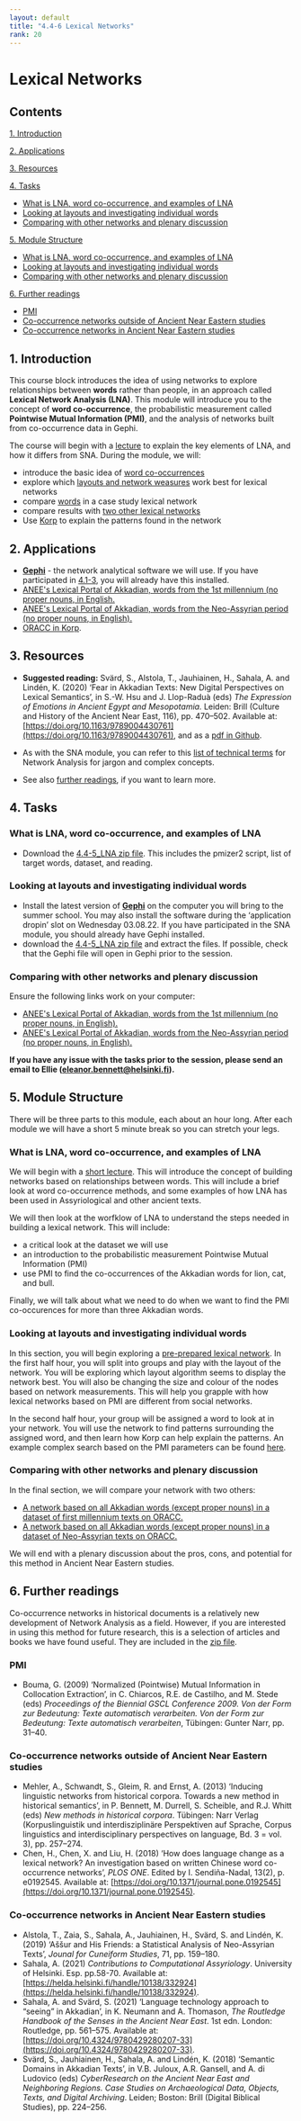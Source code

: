 ```yaml
---
layout: default
title: "4.4-6 Lexical Networks"
rank: 20
---
```


# Lexical Networks

## Contents
[1. Introduction](#intro)

[2. Applications](#apps)

[3. Resources](#resources)

[4. Tasks](#tasks)
* [What is LNA, word co-occurrence, and examples of LNA](#4.4_lecture_task)
* [Looking at layouts and investigating individual words](#4.5_layout_words_task)
* [Comparing with other networks and plenary discussion](#4.6_othernetworks_plenary_task)

[5. Module Structure](#module)
* [What is LNA, word co-occurrence, and examples of LNA](#4.4_lecture)
* [Looking at layouts and investigating individual words](#4.5_layout_words)
* [Comparing with other networks and plenary discussion](#4.6_othernetworks_plenary)

[6. Further readings](#furtherreadings)
* [PMI](#furtherreadings_PMI)
* [Co-occurrence networks outside of Ancient Near Eastern studies](#furtherreadings_co-occurence_out)
* [Co-occurrence networks in Ancient Near Eastern studies](#furtherreadings_co-occurence_in)

## <a id="intro">1. Introduction</a>

This course block introduces the idea of using networks to explore relationships between **words** rather than people, in an approach called **Lexical Network Analysis (LNA)**. This module will introduce you to the concept of **word co-occurrence**, the probabilistic measurement called **Pointwise Mutual Information (PMI)**, and the analysis of networks built from co-occurrence data in Gephi.

The course will begin with a [lecture](#4.4_lecture) to explain the key elements of LNA, and how it differs from SNA. During the module, we will:

* introduce the basic idea of [word co-occurrences](#4.4_lecture)
* explore which [layouts and network weasures](4.5_layout_words) work best for lexical networks
* compare [words](4.5_layout_words) in a case study lexical network
* compare results with [two other lexical networks](4.6_othernetworks_plenary)
* Use [Korp](4.5_layout_words) to explain the patterns found in the network

## <a id="apps">2. Applications</a>

* [**Gephi**](https://gephi.org/) - the network analytical software we will use. If you have participated in [4.1-3](daa/4_1-3_sna.md), you will already have this installed.
* [ANEE's Lexical Portal of Akkadian, words from the 1st millennium (no proper nouns, in English.](https://kielipankki.fi/tools/demo/anee/anee-portal-first-millennium-non-proper-2022-05-swapped/index.html)
* [ANEE's Lexical Portal of Akkadian, words from the Neo-Assyrian period (no proper nouns, in English).](https://kielipankki.fi/tools/demo/anee/anee-portal-neo-assyrian-all-non-proper-2022-05-swapped/index.html)
* [ORACC in Korp](https://korp.csc.fi/korp-test/oracc2021/?mode=other_languages#?lang=en&cqp=%5B%5D&corpus=oracc2021_adsd,oracc2021_aemw,oracc2021_akklove,oracc2021_ario,oracc2021_atae,oracc2021_blms,oracc2021_btto,oracc2021_cams,oracc2021_ccpo,oracc2021_ckst,oracc2021_cmawro,oracc2021_ctij,oracc2021_dcclt,oracc2021_dccmt,oracc2021_dsst,oracc2021_ecut,oracc2021_glass,oracc2021_hbtin,oracc2021_lacost,oracc2021_obmc,oracc2021_obta,oracc2021_riao,oracc2021_ribo,oracc2021_rimanum,oracc2021_rinap,oracc2021_saao,oracc2021_suhu&search_tab=1).

## <a id="resources">3. Resources</a>

* **Suggested reading:** Svärd, S., Alstola, T., Jauhiainen, H., Sahala, A. and Lindén, K. (2020) ‘Fear in Akkadian Texts: New Digital Perspectives on Lexical Semantics’, in S.-W. Hsu and J. Llop-Raduà (eds) _The Expression of Emotions in Ancient Egypt and Mesopotamia._ Leiden: Brill (Culture and History of the Ancient Near East, 116), pp. 470–502. Available at: [https://doi.org/10.1163/9789004430761](https://doi.org/10.1163/9789004430761), and as a [pdf in Github](./_files/Svärd_et_al_2020.pdf).

* As with the SNA module, you can refer to this [list of technical terms](./_files/Tambs_na_glossary.pdf) for Network Analysis for jargon and complex concepts.

* See also [further readings](#furtherreadings), if you want to learn more.

## <a id="tasks">4. Tasks</a>

### <a id="4.4_lecture_task">What is LNA, word co-occurrence, and examples of LNA</a>
* Download the [4.4-5_LNA zip file](./_files/4.4-6_LNA.zip). This includes the pmizer2 script, list of target words, dataset, and reading.

### <a id="4.5_layout_words_task">Looking at layouts and investigating individual words</a>
* Install the latest version of [**Gephi**](https://gephi.org/) on the computer you will bring to the summer school. You may also install the software during the ‘application dropin’ slot on Wednesday 03.08.22. If you have participated in the SNA module, you should already have Gephi installed.
* download the [4.4-5_LNA zip file](./_files/4.4-6_LNA.zip) and extract the files. If possible, check that the Gephi file will open in Gephi prior to the session.

### <a id="4.6_othernetworks_plenary_task">Comparing with other networks and plenary discussion</a>
Ensure the following links work on your computer:
* [ANEE's Lexical Portal of Akkadian, words from the 1st millennium (no proper nouns, in English).](https://kielipankki.fi/tools/demo/anee/anee-portal-first-millennium-non-proper-2022-05-swapped/index.html)
* [ANEE's Lexical Portal of Akkadian, words from the Neo-Assyrian period (no proper nouns, in English).](https://kielipankki.fi/tools/demo/anee/anee-portal-neo-assyrian-all-non-proper-2022-05-swapped/index.html)

**If you have any issue with the tasks prior to the session, please send an email to Ellie (eleanor.bennett@helsinki.fi).**

## <a id="module">5. Module Structure</a>
There will be three parts to this module, each about an hour long. After each module we will have a short 5 minute break so you can stretch your legs.

### <a id="4.4_lecture">What is LNA, word co-occurrence, and examples of LNA</a>
We will begin with a [short lecture](./_files/4.4-6_LNA.zip). This will introduce the concept of building networks based on relationships between words. This will include a brief look at word co-occurrence methods, and some examples of how LNA has been used in Assyriological and other ancient texts.

We will then look at the worfklow of LNA to understand the steps needed in building a lexical network. This will include:
* a critical look at the dataset we will use
* an introduction to the probabilistic measurement Pointwise Mutual Information (PMI)
* use PMI to find the co-occurrences of the Akkadian words for lion, cat, and bull.

Finally, we will talk about what we need to do when we want to find the PMI co-occurences for more than three Akkadian words.

### <a id="4.5_layout_words">Looking at layouts and investigating individual words</a>
In this section, you will begin exploring a [pre-prepared lexical network](#tasks). In the first half hour, you will split into groups and play with the layout of the network. You will be exploring which layout algorithm seems to display the network best. You will also be changing the size and colour of the nodes based on network measurements. This will help you grapple with how lexical networks based on PMI are different from social networks.

In the second half hour, your group will be assigned a word to look at in your network. You will use the network to find patterns surrounding the assigned word, and then learn how Korp can help explain the patterns. An example complex search based on the PMI parameters can be found [here](https://korp.csc.fi/korp-test/oracc2021/?mode=other_languages#?lang=en&cqp=%5B_.text_period%20%3D%20%22Neo-Assyrian%22%20%26%20lemma%20%3D%20%22alpu%22%5D%20%5B%5D%7B0,10%7D%20%5Blemma%20%3D%20%22gammalu%22%20%26%20_.text_period%20%3D%20%22Neo-Assyrian%22%5D&corpus=oracc2021_adsd,oracc2021_aemw,oracc2021_akklove,oracc2021_ario,oracc2021_atae,oracc2021_blms,oracc2021_btto,oracc2021_cams,oracc2021_ccpo,oracc2021_ckst,oracc2021_cmawro,oracc2021_ctij,oracc2021_dcclt,oracc2021_dccmt,oracc2021_dsst,oracc2021_ecut,oracc2021_glass,oracc2021_hbtin,oracc2021_lacost,oracc2021_obmc,oracc2021_obta,oracc2021_riao,oracc2021_ribo,oracc2021_rimanum,oracc2021_rinap,oracc2021_saao,oracc2021_suhu&search_tab=1&search=cqp).

### <a id="4.6_othernetworks_plenary">Comparing with other networks and plenary discussion</a>
In the final section, we will compare your network with two others: 
* [A network based on all Akkadian words (except proper nouns) in a dataset of first millennium texts on ORACC.](https://kielipankki.fi/tools/demo/anee/anee-portal-first-millennium-non-proper-2022-05-swapped/index.html)
* [A network based on all Akkadian words (except proper nouns) in a dataset of Neo-Assyrian texts on ORACC.](https://kielipankki.fi/tools/demo/anee/anee-portal-neo-assyrian-all-non-proper-2022-05-swapped/index.html)

We will end with a plenary discussion about the pros, cons, and potential for this method in Ancient Near Eastern studies.

##  <a id="furtherreadings">6. Further readings</a>
Co-occurrence networks in historical documents is a relatively new development of Network Analysis as a field. However, if you are interested in using this method for future research, this is a selection of articles and books we have found useful. They are included in the [zip file](./_files/4.4-6_LNA.zip).

### <a id="furtherreadings_PMI">PMI</a>
* Bouma, G. (2009) ‘Normalized (Pointwise) Mutual Information in Collocation Extraction’, in C. Chiarcos, R.E. de Castilho, and M. Stede (eds) _Proceedings of the Biennial GSCL Conference 2009. Von der Form zur Bedeutung: Texte automatisch verarbeiten. Von der Form zur Bedeutung: Texte automatisch verarbeiten_, Tübingen: Gunter Narr, pp. 31–40.

### <a id="furtherreadings_co-occurence_out">Co-occurrence networks outside of Ancient Near Eastern studies</a>
* Mehler, A., Schwandt, S., Gleim, R. and Ernst, A. (2013) ‘Inducing linguistic networks from historical corpora. Towards a new method in historical semantics’, in P. Bennett, M. Durrell, S. Scheible, and R.J. Whitt (eds) _New methods in historical corpora_. Tübingen: Narr Verlag (Korpuslinguistik und interdisziplinäre Perspektiven auf Sprache, Corpus linguistics and interdisciplinary perspectives on language, Bd. 3 = vol. 3), pp. 257–274.
* Chen, H., Chen, X. and Liu, H. (2018) ‘How does language change as a lexical network? An investigation based on written Chinese word co-occurrence networks’, _PLOS ONE_. Edited by I. Sendiña-Nadal, 13(2), p. e0192545. Available at: [https://doi.org/10.1371/journal.pone.0192545](https://doi.org/10.1371/journal.pone.0192545). 

### <a id="furtherreadings_co-occurence_in">Co-occurrence networks in Ancient Near Eastern studies</a>
* Alstola, T., Zaia, S., Sahala, A., Jauhiainen, H., Svärd, S. and Lindén, K. (2019) ‘Aššur and His Friends: a Statistical Analysis of Neo-Assyrian Texts’, _Jounal for Cuneiform Studies_, 71, pp. 159–180.
* Sahala, A. (2021) _Contributions to Computational Assyriology_. University of Helsinki. Esp. pp.58-70. Available at: [https://helda.helsinki.fi/handle/10138/332924](https://helda.helsinki.fi/handle/10138/332924).
* Sahala, A. and Svärd, S. (2021) ‘Language technology approach to “seeing” in Akkadian’, in K. Neumann and A. Thomason, _The Routledge Handbook of the Senses in the Ancient Near East_. 1st edn. London: Routledge, pp. 561–575. Available at: [https://doi.org/10.4324/9780429280207-33](https://doi.org/10.4324/9780429280207-33).
* Svärd, S., Jauhiainen, H., Sahala, A. and Lindén, K. (2018) ‘Semantic Domains in Akkadian Texts’, in V.B. Juloux, A.R. Gansell, and A. di Ludovico (eds) _CyberResearch on the Ancient Near East and Neighboring Regions. Case Studies on Archaeological Data, Objects, Texts, and Digital Archiving_. Leiden; Boston: Brill (Digital Biblical Studies), pp. 224–256.
